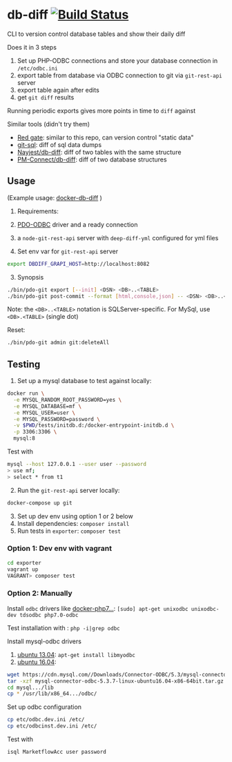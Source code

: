 # db-diff [![Build Status](https://travis-ci.org/shadiakiki1986/db-diff.svg?branch=master)](https://travis-ci.org/shadiakiki1986/db-diff)
CLI to version control database tables and show their daily diff

Does it in 3 steps

1. Set up PHP-ODBC connections and store your database connection in `/etc/odbc.ini`
2. export table from database via ODBC connection to git via `git-rest-api` server
3. export table again after edits
4. get `git diff` results

Running periodic exports gives more points in time to `diff` against

Similar tools (didn't try them)
* [Red gate](http://www.red-gate.com/products/sql-development/sql-source-control/): similar to this repo, can version control "static data"
* [git-sql](http://www.gitsql.net/): diff of sql data dumps
* [Nayjest/db-diff](https://github.com/Nayjest/db-diff): diff of two tables with the same structure
* [PM-Connect/db-diff](https://github.com/PM-Connect/db-diff): diff of two database structures

## Usage
(Example usage: [docker-db-diff](https://github.com/shadiakiki1986/docker-db-diff/) )

1. Requirements:
  1. [PDO-ODBC](http://php.net/manual/en/ref.pdo-odbc.php) driver and a ready connection
  2. a `node-git-rest-api` server with `deep-diff-yml` configured for yml files

2. Set env var for `git-rest-api` server

```bash
export DBDIFF_GRAPI_HOST=http://localhost:8082
```

3. Synopsis

```bash
./bin/pdo-git export [--init] <DSN> <DB>..<TABLE>
./bin/pdo-git post-commit --format [html,console,json] -- <DSN> <DB>..<TABLE>
```

Note: the `<DB>..<TABLE>` notation is SQLServer-specific. For MySql, use `<DB>.<TABLE>` (single dot)

Reset:
```bash
./bin/pdo-git admin git:deleteAll
```

## Testing
1. Set up a mysql database to test against locally:

```bash
docker run \
  -e MYSQL_RANDOM_ROOT_PASSWORD=yes \
  -e MYSQL_DATABASE=mf \
  -e MYSQL_USER=user \
  -e MYSQL_PASSWORD=password \
  -v $PWD/tests/initdb.d:/docker-entrypoint-initdb.d \
  -p 3306:3306 \
  mysql:8
```

Test with

```bash
mysql --host 127.0.0.1 --user user --password
> use mf;
> select * from t1
```

2. Run the `git-rest-api` server locally:

```bash
docker-compose up git
```
3. Set up dev env using option 1 or 2 below
4. Install dependencies: `composer install`
5. Run tests in `exporter`: `composer test`

### Option 1: Dev env with vagrant
```bash
cd exporter
vagrant up
VAGRANT> composer test
```

### Option 2: Manually
Install `odbc` drivers like [docker-php7...](https://github.com/shadiakiki1986/docker-php7-apache-odbc-and-other/blob/master/Dockerfile):
`[sudo] apt-get unixodbc unixodbc-dev tdsodbc php7.0-odbc`

Test installation with : `php -i|grep odbc`

Install mysql-odbc drivers
1. [ubuntu 13.04](http://askubuntu.com/a/258295/543234): `apt-get install libmyodbc`
2. [ubuntu 16.04](http://askubuntu.com/a/822399/543234):
```bash
wget https://cdn.mysql.com//Downloads/Connector-ODBC/5.3/mysql-connector-odbc-5.3.7-linux-ubuntu16.04-x86-64bit.tar.gz
tar -xzf mysql-connector-odbc-5.3.7-linux-ubuntu16.04-x86-64bit.tar.gz
cd mysql.../lib
cp * /usr/lib/x86_64.../odbc/
```

Set up odbc configuration
```bash
cp etc/odbc.dev.ini /etc/
cp etc/odbcinst.dev.ini /etc/
```

Test with
```bash
isql MarketflowAcc user password
```
